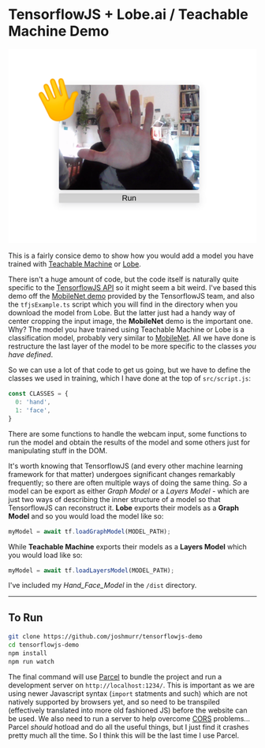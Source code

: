 # TensorflowJS + Lobe.ai / Teachable Machine Demo

![Image of thing in use](./pic.png)

This is a fairly consice demo to show how you would add a model you have trained with [Teachable Machine](https://teachablemachine.withgoogle.com/) or [Lobe](https://lobe.ai/).

There isn't a huge amount of code, but the code itself is naturally quite specific to the [TensorflowJS API](https://js.tensorflow.org/api/latest/) so it might seem a bit weird. I've based this demo off the [MobileNet demo](https://github.com/tensorflow/tfjs-examples/tree/master/mobilenet) provided by the TensorflowJS team, and also the `tfjsExample.ts` script which you will find in the directory when you download the model from Lobe. But the latter just had a handy way of center cropping the input image, the __MobileNet__ demo is the important one. Why? The model you have trained using Teachable Machine or Lobe is a classification model, probably very similar to [MobileNet](https://arxiv.org/pdf/1704.04861.pdf). All we have done is restructure the last layer of the model to be more specific to the classes _you have defined_. 

So we can use a lot of that code to get us going, but we have to define the classes we used in training, which I have done at the top of `src/script.js`:

```javascript
const CLASSES = {
  0: 'hand',
  1: 'face',
}
```

There are some functions to handle the webcam input, some functions to run the model and obtain the results of the model and some others just for manipulating stuff in the DOM.

It's worth knowing that TensorflowJS (and every other machine learning framework for that matter) undergoes significant changes remarkably frequently; so there are often multiple ways of doing the same thing. _So_ a model can be export as either _Graph Model_ or a _Layers Model_ - which are just two ways of describing the inner structure of a model so that TensorflowJS can reconstruct it. __Lobe__ exports their models as a __Graph Model__ and so you would load the model like so:

```javascript
myModel = await tf.loadGraphModel(MODEL_PATH);
```

While __Teachable Machine__ exports their models as a __Layers Model__ which you would load like so:

```javascript
myModel = await tf.loadLayersModel(MODEL_PATH);
```

I've included my _Hand_Face_Model_ in the `/dist` directory.

---

## To Run

```bash
git clone https://github.com/joshmurr/tensorflowjs-demo
cd tensorflowjs-demo
npm install
npm run watch
```

The final command will use [Parcel](https://parceljs.org/) to bundle the project and run a development server on `http://localhost:1234/`. This is important as we are using newer Javascript syntax (`import` statments and such) which are not natively supported by browsers yet, and so need to be transpiled (effectively translated into more old fashioned JS) before the website can be used. We also need to run a server to help overcome [CORS](https://developer.mozilla.org/en-US/docs/Web/HTTP/CORS) problems... Parcel _should_ hotload and do all the useful things, but I just find it crashes pretty much all the time. So I think this will be the last time I use Parcel.

